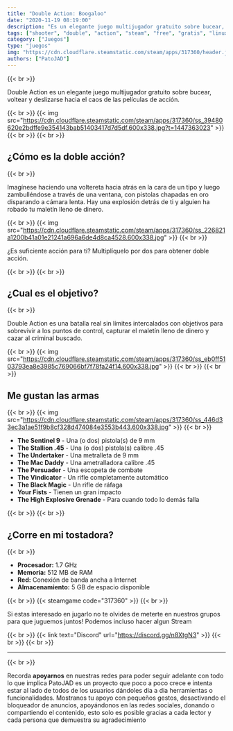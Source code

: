 ```yaml
---
title: "Double Action: Boogaloo"
date: "2020-11-19 08:19:00"
description: "Es un elegante juego multijugador gratuito sobre bucear, voltear y deslizarse hacia el caos de las películas de acción."
tags: ["shooter", "double", "action", "steam", "free", "gratis", "linux", "windows", "boogaloo", "valve"]
category: ["Juegos"]
type: "juegos"
img: "https://cdn.cloudflare.steamstatic.com/steam/apps/317360/header.jpg"
authors: ["PatoJAD"]
---
```


{{< br >}}

Double Action es un elegante juego multijugador gratuito sobre bucear, voltear y deslizarse hacia el caos de las películas de acción.

{{< br >}}
{{< img src="https://cdn.cloudflare.steamstatic.com/steam/apps/317360/ss_39480620e2bdffe9e354143bab51403417d7d5df.600x338.jpg?t=1447363023" >}}
{{< br >}}
{{< br >}}

## ¿Cómo es la doble acción?

{{< br >}}

Imagínese haciendo una voltereta hacia atrás en la cara de un tipo y luego zambulléndose a través de una ventana, con pistolas chapadas en oro disparando a cámara lenta. Hay una explosión detrás de ti y alguien ha robado tu maletín lleno de dinero.

{{< br >}}
{{< img src="https://cdn.cloudflare.steamstatic.com/steam/apps/317360/ss_226821a1200b41a01e21241a696a6de4d8ca4528.600x338.jpg" >}}
{{< br >}}

¿Es suficiente acción para ti? Multiplíquelo por dos para obtener doble acción.

{{< br >}}
{{< br >}}

## ¿Cual es el objetivo?

{{< br >}}

Double Action es una batalla real sin límites intercalados con objetivos para sobrevivir a los puntos de control, capturar el maletín lleno de dinero y cazar al criminal buscado.

{{< br >}}
{{< img src="https://cdn.cloudflare.steamstatic.com/steam/apps/317360/ss_eb0ff5103793ea8e3985c769066bf7f78fa24f14.600x338.jpg" >}}
{{< br >}}
{{< br >}}

## Me gustan las armas

{{< br >}}
{{< img src="https://cdn.cloudflare.steamstatic.com/steam/apps/317360/ss_446d33ec3a1ae51f9b8cf328d474084e3553b443.600x338.jpg" >}}
{{< br >}}

* **The Sentinel 9** - Una (o dos) pistola(s) de 9 mm
* **The Stallion .45** - Una (o dos) pistola(s) calibre .45
* **The Undertaker** - Una metralleta de 9 mm
* **The Mac Daddy** - Una ametralladora calibre .45
* **The Persuader** - Una escopeta de combate
* **The Vindicator** - Un rifle completamente automático
* **The Black Magic** - Un rifle de ráfaga
* **Your Fists** - Tienen un gran impacto
* **The High Explosive Grenade** - Para cuando todo lo demás falla

{{< br >}}
{{< br >}}

## ¿Corre en mi tostadora?

{{< br >}}

* **Procesador:** 1.7 GHz
* **Memoria:** 512 MB de RAM
* **Red:** Conexión de banda ancha a Internet
* **Almacenamiento:** 5 GB de espacio disponible

{{< br >}}
{{< steamgame code="317360" >}}
{{< br >}}

Si estas interesado en jugarlo no te olvides de meterte en nuestros grupos para que juguemos juntos! Podemos incluso hacer algun Stream

{{< br >}}
{{< link text="Discord" url="https://discord.gg/n8XtgN3" >}}
{{< br >}}
{{< br >}}

---

{{< br >}}

Recorda **apoyarnos** en nuestras redes para poder seguir adelante con todo lo que implica PatoJAD es un proyecto que poco a poco crece e intenta estar al lado de todos de los usuarios dándoles dia a dia herramientas o funcionalidades. Mostranos tu apoyo con pequeños gestos, desactivando el bloqueador de anuncios, apoyándonos en las redes sociales, donando o compartiendo el contenido, esto solo es posible gracias a cada lector y cada persona que demuestra su agradecimiento
